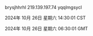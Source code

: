 brysjhhrhl 219.139.197.74 yqqlmgsycl

2024年 10月 26日 星期六 14:30:01 CST

2024年 10月 26日 星期六 06:30:01 GMT
